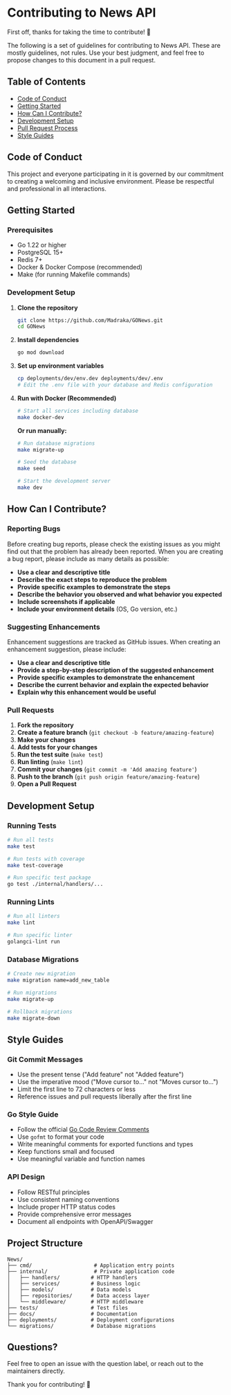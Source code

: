 # Contributing to News API

First off, thanks for taking the time to contribute! 🎉

The following is a set of guidelines for contributing to News API. These are mostly guidelines, not rules. Use your best judgment, and feel free to propose changes to this document in a pull request.

## Table of Contents

- [Code of Conduct](#code-of-conduct)
- [Getting Started](#getting-started)
- [How Can I Contribute?](#how-can-i-contribute)
- [Development Setup](#development-setup)
- [Pull Request Process](#pull-request-process)
- [Style Guides](#style-guides)

## Code of Conduct

This project and everyone participating in it is governed by our commitment to creating a welcoming and inclusive environment. Please be respectful and professional in all interactions.

## Getting Started

### Prerequisites

- Go 1.22 or higher
- PostgreSQL 15+
- Redis 7+
- Docker & Docker Compose (recommended)
- Make (for running Makefile commands)

### Development Setup

1. **Clone the repository**
   ```bash
   git clone https://github.com/Madraka/GONews.git
   cd GONews
   ```

2. **Install dependencies**
   ```bash
   go mod download
   ```

3. **Set up environment variables**
   ```bash
   cp deployments/dev/env.dev deployments/dev/.env
   # Edit the .env file with your database and Redis configuration
   ```

4. **Run with Docker (Recommended)**
   ```bash
   # Start all services including database
   make docker-dev
   ```
   
   **Or run manually:**
   
   ```bash
   # Run database migrations
   make migrate-up
   
   # Seed the database
   make seed
   
   # Start the development server
   make dev
   ```

## How Can I Contribute?

### Reporting Bugs

Before creating bug reports, please check the existing issues as you might find out that the problem has already been reported. When you are creating a bug report, please include as many details as possible:

- **Use a clear and descriptive title**
- **Describe the exact steps to reproduce the problem**
- **Provide specific examples to demonstrate the steps**
- **Describe the behavior you observed and what behavior you expected**
- **Include screenshots if applicable**
- **Include your environment details** (OS, Go version, etc.)

### Suggesting Enhancements

Enhancement suggestions are tracked as GitHub issues. When creating an enhancement suggestion, please include:

- **Use a clear and descriptive title**
- **Provide a step-by-step description of the suggested enhancement**
- **Provide specific examples to demonstrate the enhancement**
- **Describe the current behavior and explain the expected behavior**
- **Explain why this enhancement would be useful**

### Pull Requests

1. **Fork the repository**
2. **Create a feature branch** (`git checkout -b feature/amazing-feature`)
3. **Make your changes**
4. **Add tests for your changes**
5. **Run the test suite** (`make test`)
6. **Run linting** (`make lint`)
7. **Commit your changes** (`git commit -m 'Add amazing feature'`)
8. **Push to the branch** (`git push origin feature/amazing-feature`)
9. **Open a Pull Request**

## Development Setup

### Running Tests

```bash
# Run all tests
make test

# Run tests with coverage
make test-coverage

# Run specific test package
go test ./internal/handlers/...
```

### Running Lints

```bash
# Run all linters
make lint

# Run specific linter
golangci-lint run
```

### Database Migrations

```bash
# Create new migration
make migration name=add_new_table

# Run migrations
make migrate-up

# Rollback migrations
make migrate-down
```

## Style Guides

### Git Commit Messages

- Use the present tense ("Add feature" not "Added feature")
- Use the imperative mood ("Move cursor to..." not "Moves cursor to...")
- Limit the first line to 72 characters or less
- Reference issues and pull requests liberally after the first line

### Go Style Guide

- Follow the official [Go Code Review Comments](https://github.com/golang/go/wiki/CodeReviewComments)
- Use `gofmt` to format your code
- Write meaningful comments for exported functions and types
- Keep functions small and focused
- Use meaningful variable and function names

### API Design

- Follow RESTful principles
- Use consistent naming conventions
- Include proper HTTP status codes
- Provide comprehensive error messages
- Document all endpoints with OpenAPI/Swagger

## Project Structure

```
News/
├── cmd/                    # Application entry points
├── internal/               # Private application code
│   ├── handlers/          # HTTP handlers
│   ├── services/          # Business logic
│   ├── models/            # Data models
│   ├── repositories/      # Data access layer
│   └── middleware/        # HTTP middleware
├── tests/                 # Test files
├── docs/                  # Documentation
├── deployments/           # Deployment configurations
└── migrations/            # Database migrations
```

## Questions?

Feel free to open an issue with the question label, or reach out to the maintainers directly.

Thank you for contributing! 🚀
